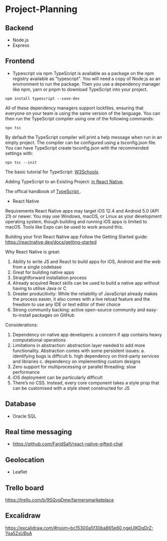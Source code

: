 # Project-Planning


## Backend 
- Node.js
- Express


## Frontend 
- Typescript via npm
TypeScript is available as a package on the npm registry available as "typescript".
You will need a copy of Node.js as an environment to run the package. Then you use a dependency manager like npm, yarn or pnpm to download TypeScript into your project.
```
npm install typescript --save-dev
```
All of these dependency managers support lockfiles, ensuring that everyone on your team is using the same version of the language. You can then run the TypeScript compiler using one of the following commands:
```
npx tsc
```
By default the TypeScript compiler will print a help message when run in an empty project. The compiler can be configured using a tsconfig.json file. You can have TypeScript create tsconfig.json with the recommended settings with:
```
npx tsc --init
```

The basic tutorial for TypeScript: [W3Schools](https://www.w3schools.com/typescript/index.php).

Adding TypeScript to an Existing Project: [in React Native](https://reactnative.dev/docs/typescript).

The offical handbook of [TypeScript ](https://www.typescriptlang.org/).

- React Native 

Requirements
React Native apps may target iOS 12.4 and Android 5.0 (API 21) or newer. You may use Windows, macOS, or Linux as your development operating system, though building and running iOS apps is limited to macOS. Tools like Expo can be used to work around this.

Building your first React Native app
Follow the Getting Started guide: https://reactnative.dev/docs/getting-started

Why React Native is great:
1. Ability to write JS and React to build apps for iOS, Android and the web from a single codebase
2. Great for building native apps
3. Straightforward installation process
4. Already acquired React skills can be used to build a native app without having to utilise Java or C
5. Greater producitivity: While the reliability of JavaScript already makes the process easier, it also comes with a live reload feature and the freedom to use any IDE or text editor of their choice
6. Strong community backing: active open-source community and easy-to-install packages on GitHub

Considerations:
1. Dependency on native app developers: a concern if app contains heavy computational operations
2. Limitations in abstraction: abstraction layer needed to add more functionality. Abstraction comes with some persistent issues:
    a. identifying bugs is difficult
    b. high dependency on third-party services and libraries
    c. dependency on implementing custom designs
3. Zero support for multiprocessing or parallel threading: slow performance
4. iOS deployment can be particularly difficult
5. There’s no CSS. Instead, every core component takes a style prop that can be customised with a style sheet constructed for JS


## Database
- Oracle SQL

## Real time messaging
- https://github.com/FaridSafi/react-native-gifted-chat 

## Geolocation
- Leaflet

## Trello board
https://trello.com/b/9SQvqDme/farmersmarketplace

## Excalidraw
https://excalidraw.com/#room=bc15300a5f30ba865e60,ngeUIKDqDrZ-Ysa5ZsUBsA


